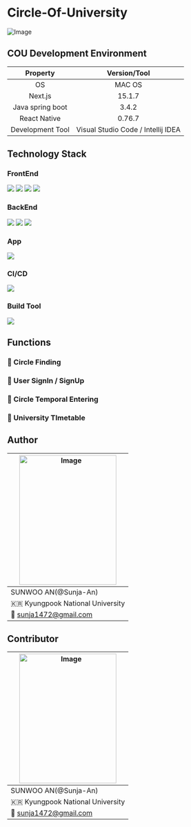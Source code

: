 # Circle-Of-University

![Image](https://github.com/user-attachments/assets/fa4eaee4-89d1-44fe-a0e8-08e60df59167)

## COU Development Environment

|     Property     |            Version/Tool            |
| :--------------: | :--------------------------------: |
|        OS        |               MAC OS               |
|     Next.js      |               15.1.7               |
| Java spring boot |               3.4.2                |
|   React Native   |               0.76.7               |
| Development Tool | Visual Studio Code / Intellij IDEA |

## Technology Stack

### FrontEnd

<img src="https://img.shields.io/badge/next.js-000000?style=for-the-badge&logo=next.js&logoColor=white"> <img src="https://img.shields.io/badge/tailwind-06B6D4?style=for-the-badge&logo=tailwindCSS&logoColor=white"> <img src="https://img.shields.io/badge/typescript-3178C6?style=for-the-badge&logo=typescript&logoColor=white"> <img src="https://img.shields.io/badge/react-61DAFB?style=for-the-badge&logo=react&logoColor=white">

### BackEnd

<img src="https://img.shields.io/badge/springboot-6DB33F?style=for-the-badge&logo=springboot&logoColor=white"> <img src="https://img.shields.io/badge/docker-2496ED?style=for-the-badge&logo=docker&logoColor=white"> <img src="https://img.shields.io/badge/mysql-4479A1?style=for-the-badge&logo=mysql&logoColor=white"> 

### App

<img src="https://img.shields.io/badge/react native-61DAFB?style=for-the-badge&logo=react&logoColor=white">

### CI/CD

<img src="https://img.shields.io/badge/github-181717?style=for-the-badge&logo=github&logoColor=white">

### Build Tool

<img src="https://img.shields.io/badge/bazel-43A047?style=for-the-badge&logo=bazel&logoColor=white">

## Functions

### 📍 Circle Finding

### 📍 User SignIn / SignUp

### 📍 Circle Temporal Entering

### 📍 University TImetable

## Author

| <img src="https://github.com/user-attachments/assets/02a7bd06-7436-4b91-95fc-ca9544bb7846" alt="Image" width="225" height="300" /> |
| ----------------------------------------------------------------------------------------- |
| SUNWOO AN(@Sunja-An)                                                                      |
| 🇰🇷 Kyungpook National University                                                          |
| 📩 sunja1472@gmail.com                                                                    |


## Contributor

| <img src="https://github.com/user-attachments/assets/02a7bd06-7436-4b91-95fc-ca9544bb7846" alt="Image" width="225" height="300" /> |
| ----------------------------------------------------------------------------------------- |
| SUNWOO AN(@Sunja-An)                                                                      |
| 🇰🇷 Kyungpook National University                                                          |
| 📩 sunja1472@gmail.com                                                                    |

